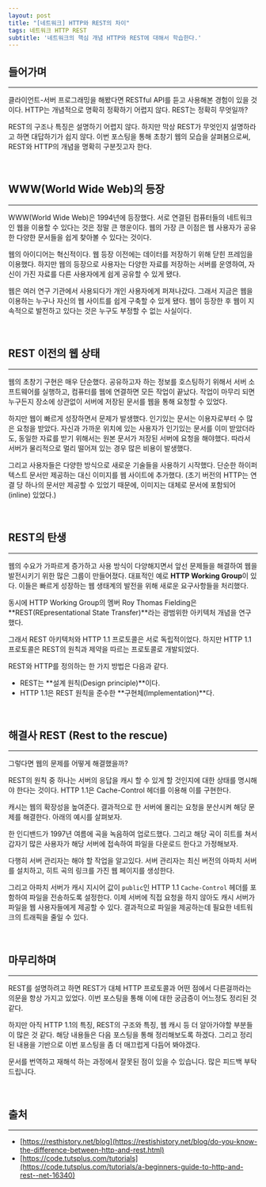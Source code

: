 ```yaml
---
layout: post
title: "[네트워크] HTTP와 REST의 차이"
tags: 네트워크 HTTP REST
subtitle: '네트워크의 핵심 개념 HTTP와 REST에 대해서 학습한다.'
---
```



## 들어가며
---
클라이언트-서버 프로그래밍을 해봤다면 RESTful API를 듣고 사용해본 경험이 있을 것이다. HTTP는 개념적으로 명확히 정확하기 어렵지 않다. REST는 정확히 무엇일까? 

REST의 구조나 특징은 설명하기 어렵지 않다. 하지만 막상 REST가 무엇인지 설명하라고 하면 대답하기가 쉽지 않다. 이번 포스팅을 통해 초창기 웹의 모습을 살펴봄으로써, REST와 HTTP의 개념을 명확히 구분짓고자 한다.


&nbsp;
## WWW(World Wide Web)의 등장
---
WWW(World Wide Web)은 1994년에 등장했다. 서로 연결된 컴퓨터들의 네트워크인 웹을 이용할 수 있다는 것은 정말 큰 행운이다. 웹의 가장 큰 이점은 웹 사용자가 공유한 다양한 문서들을 쉽게 찾아볼 수 있다는 것이다.

웹의 아이디어는 혁신적이다. 웹 등장 이전에는 데이터를 저장하기 위해 닫힌 프레임을 이용했다. 하지만 웹의 등장으로 사용자는 다양한 자료를 저장하는 서버를 운영하여, 자신이 가진 자료를 다른 사용자에게 쉽게 공유할 수 있게 됐다.

웹은 여러 연구 기관에서 사용되다가 개인 사용자에게 퍼져나갔다. 그래서 지금은 웹을 이용하는 누구나 자신의 웹 사이트를 쉽게 구축할 수 있게 됐다. 웹이 등장한 후 웹이 지속적으로 발전하고 있다는 것은 누구도 부정할 수 없는 사실이다.


&nbsp;
## REST 이전의 웹 상태
---
웹의 초창기 구현은 매우 단순했다. 공유하고자 하는 정보를 호스팅하기 위해서 서버 소프트웨어를 실행하고, 컴퓨터를 웹에 연결하면 모든 작업이 끝났다. 작업이 마무리 되면 누구든지 장소에 상관없이 서버에 저장된 문서를 웹을 통해 요청할 수 있었다.

하지만 웹이 빠르게 성장하면서 문제가 발생했다. 인기있는 문서는 이용자로부터 수 많은 요청을 받았다. 자신과 가까운 위치에 있는 사용자가 인기있는 문서를 이미 받았더라도, 동일한 자료를 받기 위해서는 원본 문서가 저장된 서버에 요청을 해야했다. 따라서 서버가 물리적으로 멀리 떨어져 있는 경우 많은 비용이 발생했다.

그리고 사용자들은 다양한 방식으로 새로운 기술들을 사용하기 시작했다. 단순한 하이퍼텍스트 문서만 제공하는 대신 이미지를 웹 사이트에 추가했다. (초기 버전의 HTTP는 연결 당 하나의 문서만 제공할 수 있었기 때문에, 이미지는 대체로 문서에 포함되어(inline) 있었다.)


&nbsp;
## REST의 탄생
---
웹의 수요가 가파르게 증가하고 사용 방식이 다양해지면서 앞선 문제들을 해결하여 웹을 발전시키기 위한 많은 그룹이 만들어졌다. 대표적인 예로 **HTTP Working Group**이 있다. 이들은 빠르게 성장하는 웹 생태계의 발전을 위해 새로운 요구사항들을 처리했다.

동시에 HTTP Working Group의 멤버 Roy Thomas Fielding은 **REST(REpresentational State Transfer)**라는 광범위한 아키텍처 개념을 연구했다. 

그래서 REST 아키텍처와 HTTP 1.1 프로토콜은 서로 독립적이었다. 하지만 HTTP 1.1 프로토콜은 REST의 원칙과 제약을 따르는 프로토콜로 개발되었다.

REST와 HTTP를 정의하는 한 가지 방법은 다음과 같다. 
- REST는 **설계 원칙(Design principle)**이다. 
- HTTP 1.1은 REST 원칙을 준수한 **구현체(Implementation)**다. 


&nbsp;
## 해결사 REST (Rest to the rescue)
---
그렇다면 웹의 문제를 어떻게 해결했을까?

REST의 원칙 중 하나는 서버의 응답을 캐시 할 수 있게 할 것인지에 대한 상태를 명시해야 한다는 것이다. HTTP 1.1은 Cache-Control 헤더를 이용해 이를 구현한다.

캐시는 웹의 확장성을 높여준다. 결과적으로 한 서버에 몰리는 요청을 분산시켜 해당 문제를 해결한다. 아래의 예시를 살펴보자.

한 인디밴드가 1997년 여름에 곡을 녹음하여 업로드했다. 그리고 해당 곡이 히트를 쳐서 갑자기 많은 사용자가 해당 서버에 접속하여 파일을 다운로드 한다고 가정해보자.

다행히 서버 관리자는 해야 할 작업을 알고있다. 서버 관리자는 최신 버전의 아파치 서버를 설치하고, 히트 곡의 링크를 가진 웹 페이지를 생성한다.

그리고 아파치 서버가 캐시 지시어 값이 `public`인 HTTP 1.1 `Cache-Control` 헤더를 포함하여 파일을 전송하도록 설정한다. 이제 서버에 직접 요청을 하지 않아도 캐시 서버가 파일을 웹 사용자들에게 제공할 수 있다. 결과적으로 파일을 제공하는데 필요한 네트워크의 트래픽을 줄일 수 있다.


&nbsp;
## 마무리하며
---
REST를 설명하려고 하면 REST가 대체 HTTP 프로토콜과 어떤 점에서 다른걸까라는 의문을 항상 가지고 있었다. 이번 포스팅을 통해 이에 대한 궁금증이 어느정도 정리된 것 같다.

하지만 아직 HTTP 1.1의 특징, REST의 구조와 특징, 웹 캐시 등 더 알아가야할 부분들이 많은 것 같다. 해당 내용들은 다음 포스팅을 통해 정리해보도록 하겠다. 그리고 정리된 내용을 기반으로 이번 포스팅을 좀 더 매끄럽게 다듬어 봐야겠다.

문서를 번역하고 재해석 하는 과정에서 잘못된 점이 있을 수 있습니다. 많은 피드백 부탁드립니다.


&nbsp;
## 출처
---
- [https://resthistory.net/blog](https://restishistory.net/blog/do-you-know-the-difference-between-http-and-rest.html)
- [https://code.tutsplus.com/tutorials](https://code.tutsplus.com/tutorials/a-beginners-guide-to-http-and-rest--net-16340)
